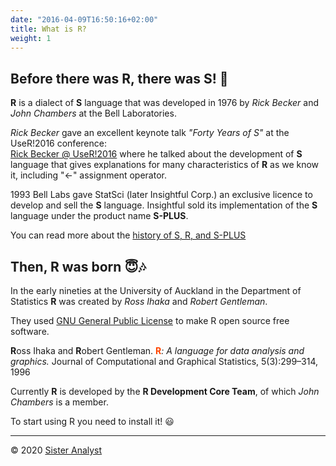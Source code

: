 ```yaml
---
date: "2016-04-09T16:50:16+02:00"
title: What is R?
weight: 1
---
```


## Before there was R, there was S! 🤠

**R** is a dialect of **S** language that was developed in 1976 by *Rick Becker* and *John Chambers* at the  Bell Laboratories.

*Rick Becker* gave an excellent keynote talk *"Forty Years of S"* at the UseR!2016 conference:   
[Rick Becker @ UseR!2016](http://blog.revolutionanalytics.com/2016/07/rick-becker-s-talk.html) where he talked about the development of **S** language that gives explanations for many characteristics of **R** as we know it, including "<-" assignment operator.

1993 Bell Labs gave StatSci (later Insightful Corp.) an exclusive licence to develop and sell the **S** language. Insightful sold its implementation of the **S** language under the product name **S-PLUS**.

You can read more about the [history of S, R, and S-PLUS](https://www.whoishostingthis.com/resources/s-plus/)

## Then, R was born 😇🎶

In the early nineties at the University of Auckland in the Department of Statistics **R** was created by *Ross Ihaka* and *Robert Gentleman*.

They used [GNU General Public License](http://www.gnu.org/licenses/gpl-2.0.html) to make R open source free software. 

**R**oss Ihaka and **R**obert Gentleman. <span style="color:orangered">**R**</span>*: A language for data analysis and graphics.* Journal of Computational and Graphical Statistics, 5(3):299–314, 1996

Currently **R** is developed by the **R Development Core Team**, of which *John Chambers* is a member.

To start using R you need to install it! 😃

-----------------------------
© 2020 [Sister Analyst](https://sisteranalyst.org)

